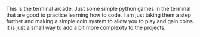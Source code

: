 This is the terminal arcade. Just some simple python games in the terminal that
are good to practice learning how to code. I am just taking them a step further
and making a simple coin system to allow you to play and gain coins. It is just
a small way to add a bit more complexity to the projects.
